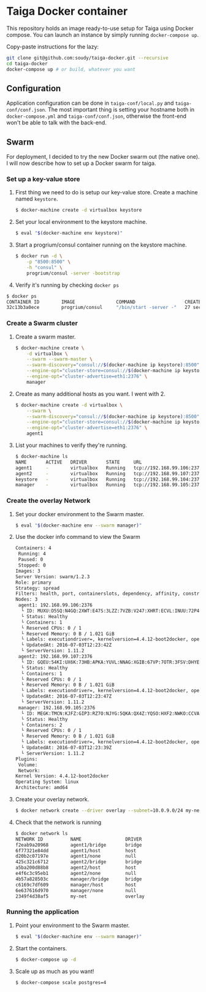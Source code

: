 # Taiga Docker container
This repository holds an image ready-to-use setup for Taiga using Docker
compose. You can launch an instance by simply running `docker-compose up`.

Copy-paste instructions for the lazy:
```sh
git clone git@github.com:soudy/taiga-docker.git --recursive
cd taiga-docker
docker-compose up # or build, whatever you want
```

## Configuration
Application configuration can be done in `taiga-conf/local.py` and
`taiga-conf/conf.json`. The most important thing is setting your hostname both
in `docker-compose.yml` and `taiga-conf/conf.json`, otherwise the front-end
won't be able to talk with the back-end.

## Swarm
For deployment, I decided to try the new Docker swarm out (the native one).
I will now describe how to set up a Docker swarm for taiga.

### Set up a key-value store
1. First thing we need to do is setup our key-value store. Create a machine
    named `keystore`.
    ```bash
    $ docker-machine create -d virtualbox keystore
    ```

2. Set your local environment to the keystore machine.
    ```bash
    $ eval "$(docker-machine env keystore)"
    ```

3. Start a progrium/consul container running on the keystore machine.
    ```bash
    $ docker run -d \
        -p "8500:8500" \
        -h "consul" \
        progrium/consul -server -bootstrap
    ```
4. Verify it's running by checking `docker ps`
```bash
$ docker ps
CONTAINER ID        IMAGE               COMMAND                  CREATED             STATUS              PORTS                                                                            NAMES
32c13b3a0ece        progrium/consul     "/bin/start -server -"   27 seconds ago      Up 27 seconds       53/tcp, 53/udp, 8300-8302/tcp, 8400/tcp, 8301-8302/udp, 0.0.0.0:8500->8500/tcp   distracted_payne
```

### Create a Swarm cluster
1. Create a swarm master.
    ```bash
    $ docker-machine create \
        -d virtualbox \
        --swarm --swarm-master \
        --swarm-discovery="consul://$(docker-machine ip keystore):8500" \
        --engine-opt="cluster-store=consul://$(docker-machine ip keystore):8500" \
        --engine-opt="cluster-advertise=eth1:2376" \
        manager
    ```

2. Create as many additional hosts as you want. I went with 2.
    ```bash
    $ docker-machine create -d virtualbox \
        --swarm \
        --swarm-discovery="consul://$(docker-machine ip keystore):8500" \
        --engine-opt="cluster-store=consul://$(docker-machine ip keystore):8500" \
        --engine-opt="cluster-advertise=eth1:2376" \
        agent1
    ```

3. List your machines to verify they're running.
    ```bash
    $ docker-machine ls
    NAME       ACTIVE   DRIVER       STATE     URL                         SWARM              DOCKER    ERRORS
    agent1     -        virtualbox   Running   tcp://192.168.99.106:2376   manager            v1.11.2
    agent2     -        virtualbox   Running   tcp://192.168.99.107:2376   manager            v1.11.2
    keystore   -        virtualbox   Running   tcp://192.168.99.104:2376                      v1.11.2
    manager    -        virtualbox   Running   tcp://192.168.99.105:2376   manager (master)   v1.11.2
    ```

### Create the overlay Network
1. Set your docker environment to the Swarm master.
    ```bash
    $ eval "$(docker-machine env --swarm manager)"
    ```

2. Use the docker info command to view the Swarm
    ```bash
    Containers: 4
     Running: 4
     Paused: 0
     Stopped: 0
    Images: 3
    Server Version: swarm/1.2.3
    Role: primary
    Strategy: spread
    Filters: health, port, containerslots, dependency, affinity, constraint
    Nodes: 3
     agent1: 192.168.99.106:2376
      └ ID: MUXU:D5SQ:N4GQ:2XWT:E47S:3LZZ:7VZB:V247:XHRT:ECVL:INUU:72P4
      └ Status: Healthy
      └ Containers: 1
      └ Reserved CPUs: 0 / 1
      └ Reserved Memory: 0 B / 1.021 GiB
      └ Labels: executiondriver=, kernelversion=4.4.12-boot2docker, operatingsystem=Boot2Docker 1.11.2 (TCL 7.1); HEAD : a6645c3 - Wed Jun  1 22:59:51 UTC 2016, provider=virtualbox, storagedriver=aufs
      └ UpdatedAt: 2016-07-03T12:23:42Z
      └ ServerVersion: 1.11.2
     agent2: 192.168.99.107:2376
      └ ID: GQEU:54KI:UX6K:73HB:APKA:YUVL:NNAG:XGIB:67VP:7OTR:3FSV:DHYE
      └ Status: Healthy
      └ Containers: 1
      └ Reserved CPUs: 0 / 1
      └ Reserved Memory: 0 B / 1.021 GiB
      └ Labels: executiondriver=, kernelversion=4.4.12-boot2docker, operatingsystem=Boot2Docker 1.11.2 (TCL 7.1); HEAD : a6645c3 - Wed Jun  1 22:59:51 UTC 2016, provider=virtualbox, storagedriver=aufs
      └ UpdatedAt: 2016-07-03T12:23:47Z
      └ ServerVersion: 1.11.2
     manager: 192.168.99.105:2376
      └ ID: MEGK:TMCN:KJFZ:GIP3:RZ7O:NJYG:5QKA:QX4Z:YQSO:HXF2:NWKO:CCVA
      └ Status: Healthy
      └ Containers: 2
      └ Reserved CPUs: 0 / 1
      └ Reserved Memory: 0 B / 1.021 GiB
      └ Labels: executiondriver=, kernelversion=4.4.12-boot2docker, operatingsystem=Boot2Docker 1.11.2 (TCL 7.1); HEAD : a6645c3 - Wed Jun  1 22:59:51 UTC 2016, provider=virtualbox, storagedriver=aufs
      └ UpdatedAt: 2016-07-03T12:23:39Z
      └ ServerVersion: 1.11.2
    Plugins:
     Volume:
     Network:
    Kernel Version: 4.4.12-boot2docker
    Operating System: linux
    Architecture: amd64
    ```
3. Create your overlay network.
    ```bash
    $ docker network create --driver overlay --subnet=10.0.9.0/24 my-net
    ```

4. Check that the network is running
    ```bash
    $ docker network ls
    NETWORK ID          NAME                DRIVER
    f2eab9a20968        agent1/bridge       bridge
    6f77321e84dd        agent1/host         host
    d20b2c07197e        agent1/none         null
    425c321c6712        agent2/bridge       bridge
    a5ba200d88b8        agent2/host         host
    e4f6c3c95eb1        agent2/none         null
    4b57a828503c        manager/bridge      bridge
    c6169c7df609        manager/host        host
    6e637616d970        manager/none        null
    2349f4d38af5        my-net              overlay
    ```
### Running the application
1. Point your environment to the Swarm master.
    ```bash
    $ eval "$(docker-machine env --swarm manager)"
    ```

2. Start the containers.
    ```bash
    $ docker-compose up -d
    ```

3. Scale up as much as you want!
    ```bash
    $ docker-compose scale postgres=4
    ```

